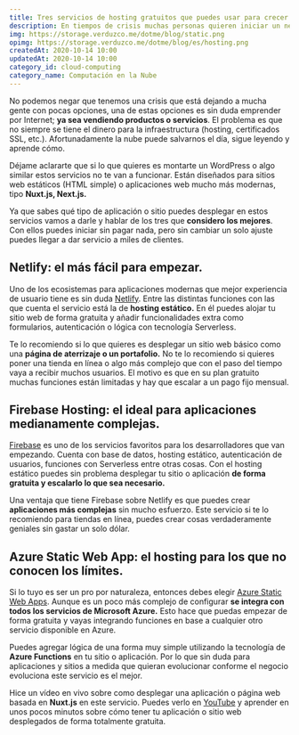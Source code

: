 ```yaml
---
title: Tres servicios de hosting gratuitos que puedes usar para crecer sin cambiar nada
description: En tiempos de crisis muchas personas quieren iniciar un negocio por Internet. El problema es que no siempre se tiene el dinero para la infraestructura.
img: https://storage.verduzco.me/dotme/blog/static.png
opimg: https://storage.verduzco.me/dotme/blog/es/hosting.png
createdAt: 2020-10-14 10:00
updatedAt: 2020-10-14 10:00
category_id: cloud-computing
category_name: Computación en la Nube
---
```


No podemos negar que tenemos una crisis que está dejando a mucha gente con pocas opciones, una de estas opciones es sin duda emprender por Internet; **ya sea vendiendo productos o servicios**. El problema es que no siempre se tiene el dinero para la infraestructura (hosting, certificados SSL, etc.). Afortunadamente la nube puede salvarnos el día, sigue leyendo y aprende cómo. 

Déjame aclararte que si lo que quieres es montarte un WordPress o algo similar estos servicios no te van a funcionar. Están diseñados para sitios web estáticos (HTML simple) o aplicaciones web mucho más modernas, tipo **Nuxt.js, Next.js.** 

Ya que sabes qué tipo de aplicación o sitio puedes desplegar en estos servicios vamos a darle y hablar de los tres que **considero los mejores**. Con ellos puedes iniciar sin pagar nada, pero sin cambiar un solo ajuste puedes llegar a dar servicio a miles de clientes. 

## Netlify: el más fácil para empezar. 

Uno de los ecosistemas para aplicaciones modernas que mejor experiencia de usuario tiene es sin duda [Netlify](https://www.netlify.com/). Entre las distintas funciones con las que cuenta el servicio está la de **hosting estático.** En él puedes alojar tu sitio web de forma gratuita y añadir funcionalidades extra como formularios, autenticación o lógica con tecnología Serverless. 

Te lo recomiendo si lo que quieres es desplegar un sitio web básico como una **página de aterrizaje o un portafolio.** No te lo recomiendo si quieres poner una tienda en línea o algo más complejo que con el paso del tiempo vaya a recibir muchos usuarios. El motivo es que en su plan gratuito muchas funciones están limitadas y hay que escalar a un pago fijo mensual. 

## Firebase Hosting: el ideal para aplicaciones medianamente complejas. 

[Firebase](https://firebase.google.com/) es uno de los servicios favoritos para los desarrolladores que van empezando. Cuenta con base de datos, hosting estático, autenticación de usuarios, funciones con Serverless entre otras cosas. Con el hosting estático puedes sin problema desplegar tu sitio o aplicación **de forma gratuita y escalarlo lo que sea necesario.** 

Una ventaja que tiene Firebase sobre Netlify es que puedes crear **aplicaciones más complejas** sin mucho esfuerzo. Este servicio si te lo recomiendo para tiendas en línea, puedes crear cosas verdaderamente geniales sin gastar un solo dólar. 

## Azure Static Web App: el hosting para los que no conocen los límites. 

Si lo tuyo es ser un pro por naturaleza, entonces debes elegir [Azure Static Web Apps](https://azure.microsoft.com/en-us/services/app-service/static/). Aunque es un poco más complejo de configurar **se integra con todos los servicios de Microsoft Azure.** Esto hace que puedas empezar de forma gratuita y vayas integrando funciones en base a cualquier otro servicio disponible en Azure. 

Puedes agregar lógica de una forma muy simple utilizando la tecnología de **Azure Functions** en tu sitio o aplicación. Por lo que sin duda para aplicaciones y sitios a medida que quieran evolucionar conforme el negocio evoluciona este servicio es el mejor. 

Hice un vídeo en vivo sobre como desplegar una aplicación o página web basada en **Nuxt.js** en este servicio. Puedes verlo en [YouTube](https://www.youtube.com/watch?v=50PnzqJm0vc) y aprender en unos pocos minutos sobre cómo tener tu aplicación o sitio web desplegados de forma totalmente gratuita. 